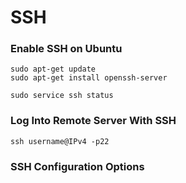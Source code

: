 # SSH

### Enable SSH on Ubuntu

```
sudo apt-get update
sudo apt-get install openssh-server
```

```
sudo service ssh status
```

### Log Into Remote Server With SSH

```
ssh username@IPv4 -p22
```

### SSH Configuration Options